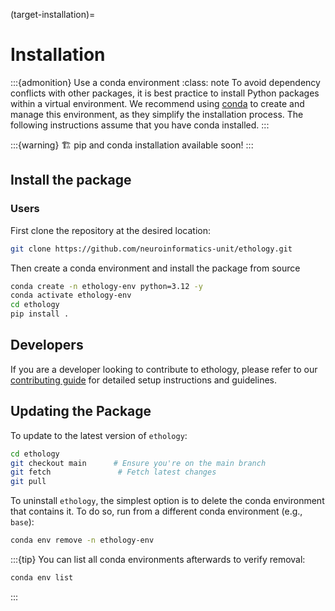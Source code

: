 (target-installation)=
# Installation

:::{admonition} Use a conda environment
:class: note
To avoid dependency conflicts with other packages, it is best practice to install Python packages within a virtual environment.
We recommend using [conda](conda:) to create and manage this environment, as they simplify the installation process.
The following instructions assume that you have conda installed.
:::

:::{warning}
🏗️ pip and conda installation available soon!
:::

## Install the package

### Users
First clone the repository at the desired location:

```bash
git clone https://github.com/neuroinformatics-unit/ethology.git
```

Then create a conda environment and install the package from source
```sh
conda create -n ethology-env python=3.12 -y
conda activate ethology-env
cd ethology
pip install .
```

## Developers
If you are a developer looking to contribute to ethology, please refer to our [contributing guide](community/contributing.rst) for detailed setup instructions and guidelines.

## Updating the Package

To update to the latest version of `ethology`:
```sh
cd ethology
git checkout main      # Ensure you're on the main branch
git fetch               # Fetch latest changes
git pull
```

To uninstall `ethology`, the simplest option is to delete the conda environment that contains it. To do so, run from a different conda environment (e.g., `base`):
```sh
conda env remove -n ethology-env
```

:::{tip}
You can list all conda environments afterwards to verify removal:
```sh
conda env list
```
:::
